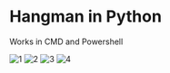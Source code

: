 # Hangman in Python
Works in CMD and Powershell

![1](https://user-images.githubusercontent.com/78040410/123308556-31f53c80-d4fa-11eb-9035-fc941ad004c2.PNG)
![2](https://user-images.githubusercontent.com/78040410/123308558-328dd300-d4fa-11eb-80e5-e5fbc30755bb.PNG)
![3](https://user-images.githubusercontent.com/78040410/123308561-33266980-d4fa-11eb-84d6-9c4d101979ee.PNG)
![4](https://user-images.githubusercontent.com/78040410/123308562-33266980-d4fa-11eb-8330-54d8e60bfa5d.PNG)

